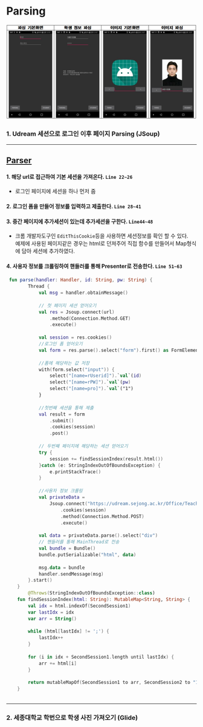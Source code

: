 ﻿# Parsing  

![img](./img.JPG)  

### 1. Udream 세션으로 로그인 이후 페이지 Parsing (JSoup)  

<hr>  

## [Parser](https://github.com/zojae031/Parsing/blob/master/Crawling/app/src/main/java/crawling/example/util/Parser.kt)
#### 1. 해당 url로 접근하여 기본 세션을 가져온다.  ``Line 22~26``  
 - 로그인 페이지에 세션을 하나 먼저 줌  
#### 2. 로그인 폼을 만들어 정보를 입력하고 제출한다. ``Line 28~41``  
#### 3. 중간 페이지에 추가세션이 있는데 추가세션을 구한다. ``Line44~48``  
 - 크롬 개발자도구인 ``EditThisCookie``등을 사용하면 세션정보를 확인 할 수 있다.  
 예제에 사용된 페이지같은 경우는 html로 던져주어 직접 함수를 만들어서 Map형식에 담아 세션에 추가하였다.  
#### 4. 사용자 정보를 크롤링하여 핸들러를 통해 Presenter로 전송한다. ``Line 51~63``  

```kotlin
 fun parse(handler: Handler, id: String, pw: String) {
        Thread {
            val msg = handler.obtainMessage()

            // 첫 페이지 세션 얻어오기
            val res = Jsoup.connect(url)
                .method(Connection.Method.GET)
                .execute()

            val session = res.cookies()
            //로그인 폼 얻어오기
            val form = res.parse().select("form").first() as FormElement

            //폼에 해당하는 값 저장
            with(form.select("input")) {
                select("[name=rUserid]").`val`(id)
                select("[name=rPW]").`val`(pw)
                select("[name=pro]").`val`("1")
            }

            //첫번째 세션을 통해 제출
            val result = form
                .submit()
                .cookies(session)
                .post()

            // 두번째 페이지에 해당하는 세션 얻어오기
            try {
                session += findSessionIndex(result.html())
            }catch (e: StringIndexOutOfBoundsException) {
                e.printStackTrace()
            }

            //사용자 정보 크롤링
            val privateData =
                Jsoup.connect("https://udream.sejong.ac.kr/Office/Teacher/ProfileGetData.aspx?mode=2&pid=N")
                    .cookies(session)
                    .method(Connection.Method.POST)
                    .execute()

            val data = privateData.parse().select("div")
            // 핸들러를 통해 MainThread로 전송
            val bundle = Bundle()
            bundle.putSerializable("html", data)

            msg.data = bundle
            handler.sendMessage(msg)
        }.start()
    }
        @Throws(StringIndexOutOfBoundsException::class)
    fun findSessionIndex(html: String): MutableMap<String, String> {
        val idx = html.indexOf(SecondSession1)
        var lastIdx = idx
        var arr = String()

        while (html[lastIdx] != ';') {
            lastIdx++
        }

        for (i in idx + SecondSession1.length until lastIdx) {
            arr += html[i]
        }

        return mutableMapOf(SecondSession1 to arr, SecondSession2 to "1", SecondSession3 to "1")
    }
    
```  
    
<hr>  

### 2. 세종대학교 학번으로 학생 사진 가져오기 (Glide)  

